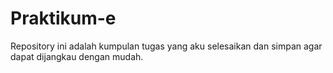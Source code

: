 # Praktikum-e
Repository ini adalah kumpulan tugas yang aku selesaikan dan simpan agar dapat dijangkau dengan mudah.

